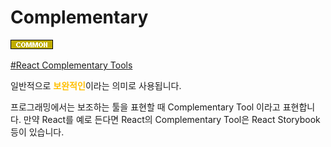 # Complementary

![Common](../../2TAT1C/Label_Common.png)

<a href="https://gist.github.com/faridiot/93abc5a6f37c56fa8af4de0b6d2d10fb">#React Complementary Tools</a>

일반적으로 <span style="color:#FFBF00; font-weight:bold;">보완적인</span>이라는 의미로 사용됩니다.

프로그래밍에서는 보조하는 툴을 표현할 때 Complementary Tool 이라고 표현합니다.
만약 React를 예로 든다면 React의 Complementary Tool은 React Storybook등이 있습니다.